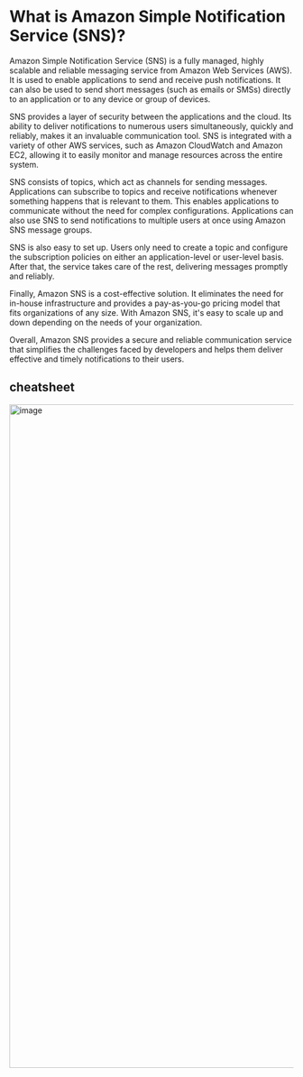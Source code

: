# What is Amazon Simple Notification Service (SNS)?

Amazon Simple Notification Service (SNS) is a fully managed, highly scalable and reliable messaging service from Amazon Web Services (AWS). It is used to enable applications to send and receive push notifications. It can also be used to send short messages (such as emails or SMSs) directly to an application or to any device or group of devices.

SNS provides a layer of security between the applications and the cloud. Its ability to deliver notifications to numerous users simultaneously, quickly and reliably, makes it an invaluable communication tool. SNS is integrated with a variety of other AWS services, such as Amazon CloudWatch and Amazon EC2, allowing it to easily monitor and manage resources across the entire system.

SNS consists of topics, which act as channels for sending messages. Applications can subscribe to topics and receive notifications whenever something happens that is relevant to them. This enables applications to communicate without the need for complex configurations. Applications can also use SNS to send notifications to multiple users at once using Amazon SNS message groups.

SNS is also easy to set up. Users only need to create a topic and configure the subscription policies on either an application-level or user-level basis. After that, the service takes care of the rest, delivering messages promptly and reliably.

Finally, Amazon SNS is a cost-effective solution. It eliminates the need for in-house infrastructure and provides a pay-as-you-go pricing model that fits organizations of any size. With Amazon SNS, it's easy to scale up and down depending on the needs of your organization.

Overall, Amazon SNS provides a secure and reliable communication service that simplifies the challenges faced by developers and helps them deliver effective and timely notifications to their users.



## cheatsheet
<img width="1177" alt="image" src="https://user-images.githubusercontent.com/55510819/219786966-a7ce895c-a3a4-4650-a242-552863d45309.png">
